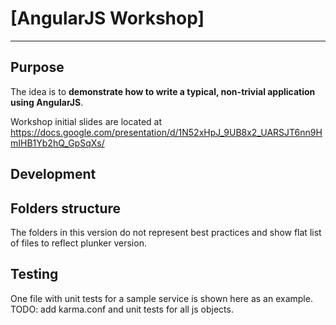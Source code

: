 # [AngularJS Workshop]

***

## Purpose

The idea is to **demonstrate how to write a typical, non-trivial application using AngularJS**.

Workshop initial slides are located at
https://docs.google.com/presentation/d/1N52xHpJ_9UB8x2_UARSJT6nn9HmIHB1Yb2hQ_GpSqXs/

## Development

## Folders structure
The folders in this version do not represent best practices and show flat list of files to reflect plunker version.

## Testing
One file with unit tests for a sample service is shown here as an example.
TODO: add karma.conf and unit tests for all js objects.